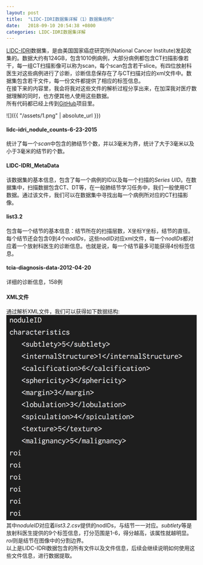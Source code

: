 ```yaml
---
layout: post
title:  "LIDC-IDRI数据集详解（1）数据集结构"
date:   2018-09-10 20:54:38 +0800
categories: LIDC-IDRI数据集详解
---
```


[LIDC-IDRI](https://wiki.cancerimagingarchive.net/display/Public/LIDC-IDRI)数据集，是由美国国家癌症研究所(National Cancer Institute)发起收集的。数据大约有124GB，包含1010例病例，大部分病例都包含CT扫描影像若干，每一组CT扫描影像可以称为scan，每个scan包含若干slice。有四位放射科医生对这些病例进行了诊断，诊断信息保存在了与CT扫描对应的xml文件中。数据集包含若干文件，每一份文件都提供了相应的标签信息。  
在接下来的内容里，我会将我对这些文件的解析过程分享出来，在加深我对医疗数据理解的同时，也方便其他人使用这些数据。  
所有代码都已经上传到[GitHub](https://github.com/wangqiuli0102/LIDC-IDRI-Toolbox-python)项目里。

![]({{ "/assets/1.png" | absolute_url }})  

#### lidc-idri_nodule_counts-6-23-2015    
统计了每一个*scan*中包含的肺结节个数，并以3毫米为界，统计了大于3毫米以及小于3毫米的结节的个数。  
#### LIDC-IDRI_MetaData   
该数据集的基本信息，包含了每一个病例的ID以及每一个扫描的*Series UID*。在数据集中，扫描数据包含CT、DT等，在一般肺结节学习任务中，我们一般使用CT数据。通过该文件，我们可以在数据集中寻找出每一个病例所对应的CT扫描影像。
#### list3.2   
包含每一个结节的基本信息：结节所在的扫描层数，X坐标Y坐标，结节的直径。每个结节还会包含0到4个*nodIDs*，这些nodID对应xml文件，每一个*nodIDs*都对应着一个放射科医生的诊断信息。也就是说，每一个结节最多可能获得4份标签信息。
#### tcia-diagnosis-data-2012-04-20
详细的诊断信息，158例  
#### XML文件
通过解析XML文件，我们可以获得如下数据结构:  
![](/assets/2.png)  
其中*noduleID*对应着*list3.2.csv*提供的nodIDs，与结节一一对应。*subtlety*等是放射科医生提供的9个标签信息，打分范围是1-6，得分越高，该属性就越明显。*roi*则是结节在图像中的分割边界。  
以上是LIDC-IDRI数据包含的所有文件以及文件信息，后续会继续说明如何使用这些文件信息，进行数据提取。